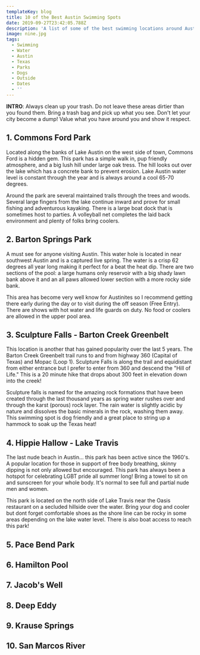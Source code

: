```yaml
---
templateKey: blog
title: 10 of the Best Austin Swimming Spots
date: 2019-09-27T23:42:05.788Z
description: 'A list of some of the best swimming locations around Austin, Texas.'
image: nine.jpg
tags:
  - Swimming
  - Water
  - Austin
  - Texas
  - Parks
  - Dogs
  - Outside
  - Dates
  - ''
---
```


**INTRO**: Always clean up your trash. Do not leave these areas dirtier than you found them. Bring a trash bag and pick up what you see. Don't let your city become a dump! Value what you have around you and show it respect.

## 1. Commons Ford Park

Located along the banks of Lake Austin on the west side of town, Commons Ford is a hidden gem. This park has a simple walk in, pup friendly atmosphere, and a big lush hill under large oak tress. The hill looks out over the lake which has a concrete bank to prevent erosion. Lake Austin water level is constant through the year and is always around a cool 65-70 degrees.

Around the park are several maintained trails through the trees and woods. Several large fingers from the lake continue inward and prove for small fishing and adventurous kayaking. There is a large boat dock that is sometimes host to parties. A volleyball net completes the laid back environment and plenty of folks bring coolers. 

## 2. Barton Springs Park

A must see for anyone visiting Austin. This water hole is located in near southwest Austin and is a captured live spring. The water is a crisp 62 degrees all year long making it perfect for a beat the heat dip. There are two sections of the pool: a large humans only reservoir with a big shady lawn bank above it and an all paws allowed lower section with a more rocky side bank.

This area has become very well know for Austinites so I recommend getting there early during the day or to visit during the off season (Free Entry). There are shows with hot water and life guards on duty. No food or coolers are allowed in the upper pool area. 

## 3. Sculpture Falls - Barton Creek Greenbelt

This location is another that has gained popularity over the last 5 years. The Barton Creek Greenbelt trail runs to and from highway 360 (Capital of Texas) and Mopac (Loop 1). Sculpture Falls is along the trail and equidistant from either entrance but I prefer to enter from 360 and descend the "Hill of Life." This is a 20 minute hike that drops about 300 feet in elevation down into the creek!

Sculpture falls is named for the amazing rock formations that have been created through the last thousand years as spring water rushes over and through the karst (porous) rock layer. The rain water is slightly acidic by nature and dissolves the basic minerals in the rock, washing them away. This swimming spot is dog friendly and a great place to string up a hammock to soak up the Texas heat!

## 4. Hippie Hallow - Lake Travis

The last nude beach in Austin... this park has been active since the 1960's. A popular location for those in support of free body breathing, skinny dipping is not only allowed but encouraged. This park has always been a hotspot for celebrating LGBT pride all summer long! Bring a towel to sit on and sunscreen for your whole body. It's normal to see full and partial nude men and women.

This park is located on the north side of Lake Travis near the Oasis restaurant on a secluded hillside over the water. Bring your dog and cooler but dont forget comfortable shoes as the shore line can be rocky in some areas depending on the lake water level. There is also boat access to reach this park!

## 5. Pace Bend Park

## 6. Hamilton Pool

## 7. Jacob's Well

## 8. Deep Eddy

## 9. Krause Springs

## 10. San Marcos River
